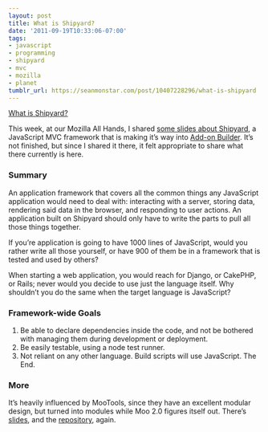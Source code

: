 ```yaml
---
layout: post
title: What is Shipyard?
date: '2011-09-19T10:33:06-07:00'
tags:
- javascript
- programming
- shipyard
- mvc
- mozilla
- planet
tumblr_url: https://seanmonstar.com/post/10407228296/what-is-shipyard
---
```

[What is Shipyard?](https://github.com/seanmonstar/Shipyard)  

This week, at our Mozilla All Hands, I shared [some slides about Shipyard](https://docs.google.com/present/edit?id=0AbkIbW9hDUKXZGRwMnpuaHNfNmNyenNyNmhx&hl=en_US), a JavaScript MVC framework that is making it’s way into [Add-on Builder](https://builder.addons.mozilla.org). It’s not finished, but since I shared it there, it felt appropriate to share what there currently is here.

### Summary

An application framework that covers all the common things any JavaScript application would need to deal with: interacting with a server, storing data, rendering said data in the browser, and responding to user actions. An application built on Shipyard should only have to write the parts to pull all those things together.

If you’re application is going to have 1000 lines of JavaScript, would you rather write all those yourself, or have 900 of them be in a framework that is tested and used by others?

When starting a web application, you would reach for Django, or CakePHP, or Rails; never would you decide to use just the language itself. Why shouldn’t you do the same when the target language is JavaScript?

### Framework-wide Goals

1. Be able to declare dependencies inside the code, and not be bothered with managing them during development or deployment.
2. Be easily testable, using a node test runner.
3. Not reliant on any other language. Build scripts will use JavaScript. The End.

### More

It’s heavily influenced by MooTools, since they have an excellent modular design, but turned into modules while Moo 2.0 figures itself out. There’s [slides](https://docs.google.com/present/edit?id=0AbkIbW9hDUKXZGRwMnpuaHNfNmNyenNyNmhx&hl=en_US), and the [repository](https://github.com/seanmonstar/Shipyard), again.

